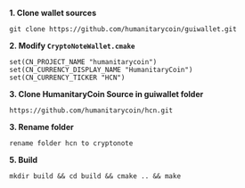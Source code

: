 **1. Clone wallet sources**

```
git clone https://github.com/humanitarycoin/guiwallet.git
```

**2. Modify `CryptoNoteWallet.cmake`**
 
```
set(CN_PROJECT_NAME "humanitarycoin")
set(CN_CURRENCY_DISPLAY_NAME "HumanitaryCoin")
set(CN_CURRENCY_TICKER "HCN")
```

**3. Clone HumanitaryCoin Source in guiwallet folder**

```
https://github.com/humanitarycoin/hcn.git
```

**3. Rename folder**

```
rename folder hcn to cryptonote
```

**5. Build**

```
mkdir build && cd build && cmake .. && make
```

